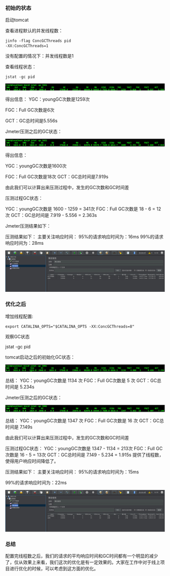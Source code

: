 ### 初始的状态

启动tomcat

查看进程默认的并发线程数：

```shell
jinfo -flag ConcGCThreads pid
-XX:ConcGCThreads=1
```

没有配置的情况下：并发线程数是1

查看线程状态：

```shell
jstat -gc pid
```

![](images/6.查看线程状态.jpeg)

得出信息：
YGC：youngGC次数是1259次

FGC：Full GC次数是6次

GCT：GC总时间是5.556s

Jmeter压测之后的GC状态：

![](images/7.Jmeter压测之后的GC状态.jpeg)

得出信息：

YGC：youngGC次数是1600次

FGC：Full GC次数是18次
GCT：GC总时间是7.919s

由此我们可以计算出来压测过程中，发生的GC次数和GC时间差

压测过程GC状态：

YGC：youngGC次数是 1600 - 1259 = 341次
FGC：Full GC次数是 18 - 6 = 12次
GCT：GC总时间是 7.919 - 5.556 = 2.363s

Jmeter压测结果如下：

压测结果如下：
主要关注响应时间：
95%的请求响应时间为：16ms
99%的请求响应时间为：28ms

![](images/8.压测.jpeg)

### 优化之后

增加线程配置:

```shell
export CATALINA_OPTS="$CATALINA_OPTS -XX:ConcGCThreads=8"
```

观察GC状态

jstat -gc pid

tomcat启动之后的初始化GC状态：

![](images/9.Tomcat优化.jpeg)

总结：
YGC：youngGC次数是 1134 次
FGC：Full GC次数是 5 次
GCT：GC总时间是 5.234s

Jmeter压测之后的GC状态：

![](images/10.Jmeter优化后压测后的GC状态.jpeg)

总结：
YGC：youngGC次数是 1347 次
FGC：Full GC次数是 16 次
GCT：GC总时间是 7.149s

由此我们可以计算出来压测过程中，发生的GC次数和GC时间差

压测过程GC状态：
YGC：youngGC次数是 1347 - 1134 = 213次
FGC：Full GC次数是 16 - 5 = 13次
GCT：GC总时间是 7.149 - 5.234 = 1.915s   提供了线程数，使得用户响应时间降低了。

压测结果如下：
主要关注响应时间：
95%的请求响应时间为：15ms

99%的请求响应时间为：22ms

![](images/11.优化后的压测.jpeg)

### 总结

配置完线程数之后，我们的请求的平均响应时间和GC时间都有一个明显的减少了，仅从效果上来看，我们这次的优化是有一定效果的。大家在工作中对于线上项目进行优化的时候，可以考虑到这方面的优化。

